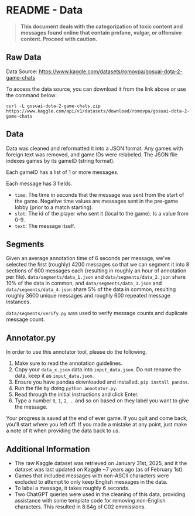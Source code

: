 # README - Data

> **This document deals with the categorization of toxic content and messages found online that contain profane, vulgar, or offensive content. Proceed with caution.**

## Raw Data

Data Source: <https://www.kaggle.com/datasets/romovpa/gosuai-dota-2-game-chats> 

To access the data source, you can download it from the link above or use the command below:

`curl -L gosuai-dota-2-game-chats.zip https://www.kaggle.com/api/v1/datasets/download/romovpa/gosuai-dota-2-game-chats`

## Data

Data was cleaned and reformatted it into a JSON format. Any games with foreign text was removed, and game IDs were relabeled. The JSON file indexes games by its gameID (string format).

Each gameID has a list of 1 or more messages.

Each message has 3 fields.
- `time`: The time in seconds that the message was sent from the start of the game. Negative time values are messages sent in the pre-game lobby (prior to a match starting).
- `slot`: The id of the player who sent it (local to the game). Is a value from 0-9.
- `text`: The message itself.

## Segments

Given an average annotation time of 6 seconds per message, we've selected the first (roughly) 4200 messages so that we can segment it into 8 sections of 600 messages each (resulting in roughly an hour of annotation per file). `data/segments/data_1.json` and `data/segments/data_2.json` share 10% of the data in common, and `data/segments/data_3.json` and `data/segments/data_4.json` share 5% of the data in common, resulting roughly 3600 unique messages and roughly 600 repeated message instances.

`data/segments/verify.py` was used to verify message counts and duplicate message count.

## Annotator.py

In order to use this annotator tool, please do the following.

1) Make sure to read the annotation guidelines.
2) Copy your `data_x.json` data into `input_data.json`. Do not rename the data, keep it as `input_data.json`.
3) Ensure you have pandas downloaded and installed. `pip install pandas`.
4) Run the file by doing `python annotator.py`.
5) Read through the initial instructions and click Enter.
6) Type a number `0`, `1`, `2`, ... and so on based on they label you want to give the message.

Your progress is saved at the end of ever game. If you quit and come back, you'll start where you left off. If you made a mistake at any point, just make a note of it when providing the data back to us.

## Additional Information

- The raw Kaggle dataset was retrieved on January 31st, 2025, and it the dataset was last updated on Kaggle ~7 years ago (as of February 1st).
- Games that included messages with non-ASCII characters were excluded to attempt to only keep English messages in the data.
- To label a message, it takes roughly 6 seconds.
- Two ChatGPT queries were used in the cleaning of this data, providing assistance with some template code for removing non-English characters. This resulted in 8.64g of C02 emmissions.